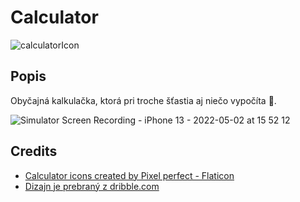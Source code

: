 # Calculator

![calculatorIcon](https://user-images.githubusercontent.com/42782393/166244851-6ca795bd-ed21-4fb3-a508-1080f949675a.png)

## Popis
Obyčajná kalkulačka, ktorá pri troche šťastia aj niečo vypočíta 🙂.

![Simulator Screen Recording - iPhone 13 - 2022-05-02 at 15 52 12](https://user-images.githubusercontent.com/42782393/166245463-23468e1f-eeda-4a26-a5fd-ffdc289d7a33.gif)


## Credits
 - [Calculator icons created by Pixel perfect - Flaticon](https://www.flaticon.com/free-icons/calculator)
 - [Dizajn je prebraný z dribble.com](https://dribbble.com/shots/14709020-Calculator)
